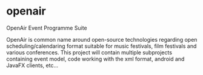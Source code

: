 openair
=======

OpenAir Event Programme Suite

OpenAir is common name around open-source technologies regarding open scheduling/calendaring format
suitable for music festivals, film festivals and various conferences. This project will contain
multiple subprojects containing event model, code working with the xml format, android and JavaFX
clients, etc...

